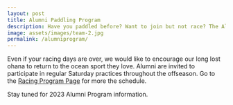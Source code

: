 ```yaml
---
layout: post
title: Alumni Paddling Program
description: Have you paddled before? Want to join but not race? The Alumni Program is for you!
image: assets/images/team-2.jpg
permalink: /alumniprogram/
---
```



<p>Even if your racing days are over, we would like to encourage our long lost ohana to return to the ocean sport they love. Alumni are invited to participate in regular Saturday practices throughout the offseason. Go to the <a href="/open-program/">Racing Program Page</a> for more the schedule.</p>

<p>Stay tuned for 2023 Alumni Program information.</p>

<!--

<p>Alumni yearly dues are $200 and cover all your workouts from March 1st thru the following February.</p>

<p>For further questions about our Alumni Program, reach out to our membership director, Jeff. To sign up for this year's Alumni Program head on over to our <a href="http://www.palekai.org/members/registration/">Member Registration Page</a>.</p>

<p>
<strong>Alumni Director</strong>: Jeff B.<br/><strong>Email:</strong> canoedance@sbcglobal.net<br/><strong>Mobile:</strong> 805-440-2016</p>


<h3>Alumni Practice Schedule</h3>
<p>Tuesday and Thursday from 5:30 till sunset. </p>
-->

